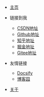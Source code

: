 <!-- _navbar.md -->


* [主页]()
* 链接到我
  * [CSDN地址](https://mp.csdn.net/?spm=1000.2115.3001.8539)
  * [Github地址](https://github.com/dengbowang)
  * [知乎地址](https://www.zhihu.com/people/dengbowang)
  * [掘金地址](https://juejin.cn/user/2770425031690333/posts)
  * [Gitee地址](https://gitee.com/dengbowang)
* 友情链接
  * [Docsify](https://docsify.js.org/#/)
  * [博客园](https://www.cnblogs.com/)

* [关于](/post/about.md)


